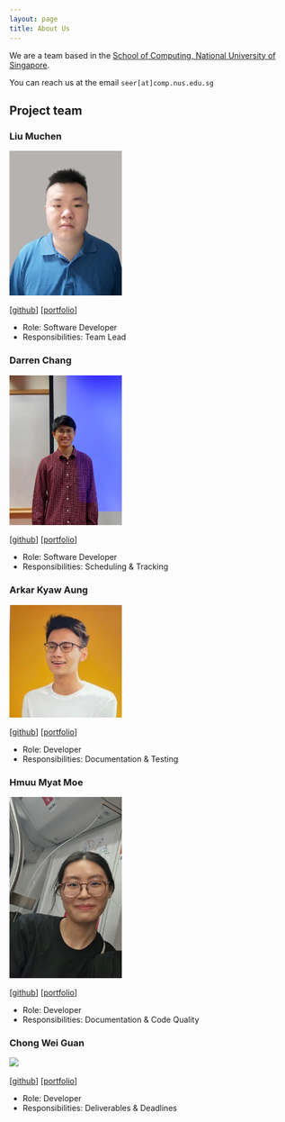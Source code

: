 ```yaml
---
layout: page
title: About Us
---
```


We are a team based in the [School of Computing, National University of Singapore](http://www.comp.nus.edu.sg).

You can reach us at the email `seer[at]comp.nus.edu.sg`

## Project team

### Liu Muchen

<img src="images/liumc-sg.png" width="200px">

[[github](https://github.com/LiuMC-SG)]
[[portfolio](team/liumc-sg.md)]

* Role: Software Developer
* Responsibilities: Team Lead

### Darren Chang

<img src="images/changgittyhub.png" width="200px">

[[github](http://github.com/ChangGittyHub)]
[[portfolio](team/changgittyhub.md)]

* Role: Software Developer
* Responsibilities: Scheduling & Tracking   

### Arkar Kyaw Aung

<img src="images/arkarsg.png" width="200px">

[[github](https://github.com/arkarsg)]
[[portfolio](team/arkarsg.md)]

* Role: Developer
* Responsibilities: Documentation & Testing

### Hmuu Myat Moe

<img src="images/hmuumyatmoe.png" width="200px">

[[github](https://github.com/HmuuMyatMoe)]
[[portfolio](team/hmuumyatmoe.md)]

* Role: Developer
* Responsibilities: Documentation & Code Quality

### Chong Wei Guan

<img src="images/johndoe.png" width="200px">

[[github](https://github.com/chongweiguan)]
[[portfolio](team/johndoe.md)]

* Role: Developer
* Responsibilities: Deliverables & Deadlines

